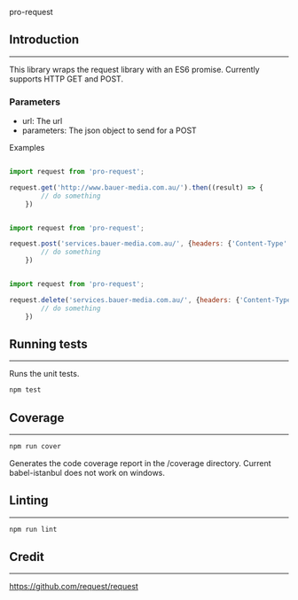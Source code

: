pro-request

## Introduction
----------------

This library wraps the request library with an ES6 promise. Currently supports HTTP GET and POST.

### Parameters
- url: The url
- parameters: The json object to send for a POST

Examples

``` js

import request from 'pro-request';

request.get('http://www.bauer-media.com.au/').then((result) => {
        // do something
    })
```

``` js

import request from 'pro-request';

request.post('services.bauer-media.com.au/', {headers: {'Content-Type': 'application/json'}, json: {site: 'aww'}}).then((result) => {
        // do something
    })
```

``` js

import request from 'pro-request';

request.delete('services.bauer-media.com.au/', {headers: {'Content-Type': 'application/json'}, json: {id: '12345'}}).then((result) => {
        // do something
    })
```

## Running tests
--------------

Runs the unit tests.

```bash
npm test
```

## Coverage
--------------
```bash
npm run cover
```

Generates the code coverage report in the /coverage directory. Current babel-istanbul does not work on windows.

## Linting
--------------
```bash
npm run lint
```

## Credit
--------------
https://github.com/request/request